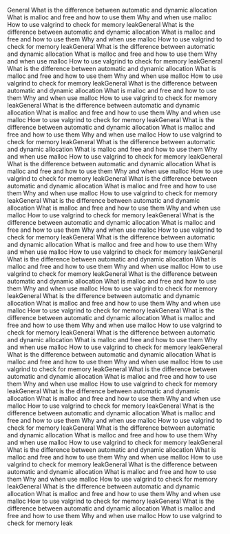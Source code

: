 General
What is the difference between automatic and dynamic allocation
What is malloc and free and how to use them
Why and when use malloc
How to use valgrind to check for memory leakGeneral
What is the difference between automatic and dynamic allocation
What is malloc and free and how to use them
Why and when use malloc
How to use valgrind to check for memory leakGeneral
What is the difference between automatic and dynamic allocation
What is malloc and free and how to use them
Why and when use malloc
How to use valgrind to check for memory leakGeneral
What is the difference between automatic and dynamic allocation
What is malloc and free and how to use them
Why and when use malloc
How to use valgrind to check for memory leakGeneral
What is the difference between automatic and dynamic allocation
What is malloc and free and how to use them
Why and when use malloc
How to use valgrind to check for memory leakGeneral
What is the difference between automatic and dynamic allocation
What is malloc and free and how to use them
Why and when use malloc
How to use valgrind to check for memory leakGeneral
What is the difference between automatic and dynamic allocation
What is malloc and free and how to use them
Why and when use malloc
How to use valgrind to check for memory leakGeneral
What is the difference between automatic and dynamic allocation
What is malloc and free and how to use them
Why and when use malloc
How to use valgrind to check for memory leakGeneral
What is the difference between automatic and dynamic allocation
What is malloc and free and how to use them
Why and when use malloc
How to use valgrind to check for memory leakGeneral
What is the difference between automatic and dynamic allocation
What is malloc and free and how to use them
Why and when use malloc
How to use valgrind to check for memory leakGeneral
What is the difference between automatic and dynamic allocation
What is malloc and free and how to use them
Why and when use malloc
How to use valgrind to check for memory leakGeneral
What is the difference between automatic and dynamic allocation
What is malloc and free and how to use them
Why and when use malloc
How to use valgrind to check for memory leakGeneral
What is the difference between automatic and dynamic allocation
What is malloc and free and how to use them
Why and when use malloc
How to use valgrind to check for memory leakGeneral
What is the difference between automatic and dynamic allocation
What is malloc and free and how to use them
Why and when use malloc
How to use valgrind to check for memory leakGeneral
What is the difference between automatic and dynamic allocation
What is malloc and free and how to use them
Why and when use malloc
How to use valgrind to check for memory leakGeneral
What is the difference between automatic and dynamic allocation
What is malloc and free and how to use them
Why and when use malloc
How to use valgrind to check for memory leakGeneral
What is the difference between automatic and dynamic allocation
What is malloc and free and how to use them
Why and when use malloc
How to use valgrind to check for memory leakGeneral
What is the difference between automatic and dynamic allocation
What is malloc and free and how to use them
Why and when use malloc
How to use valgrind to check for memory leakGeneral
What is the difference between automatic and dynamic allocation
What is malloc and free and how to use them
Why and when use malloc
How to use valgrind to check for memory leakGeneral
What is the difference between automatic and dynamic allocation
What is malloc and free and how to use them
Why and when use malloc
How to use valgrind to check for memory leakGeneral
What is the difference between automatic and dynamic allocation
What is malloc and free and how to use them
Why and when use malloc
How to use valgrind to check for memory leakGeneral
What is the difference between automatic and dynamic allocation
What is malloc and free and how to use them
Why and when use malloc
How to use valgrind to check for memory leakGeneral
What is the difference between automatic and dynamic allocation
What is malloc and free and how to use them
Why and when use malloc
How to use valgrind to check for memory leakGeneral
What is the difference between automatic and dynamic allocation
What is malloc and free and how to use them
Why and when use malloc
How to use valgrind to check for memory leakGeneral
What is the difference between automatic and dynamic allocation
What is malloc and free and how to use them
Why and when use malloc
How to use valgrind to check for memory leakGeneral
What is the difference between automatic and dynamic allocation
What is malloc and free and how to use them
Why and when use malloc
How to use valgrind to check for memory leakGeneral
What is the difference between automatic and dynamic allocation
What is malloc and free and how to use them
Why and when use malloc
How to use valgrind to check for memory leak
